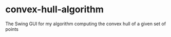 convex-hull-algorithm
=====================

The Swing GUI for my algorithm computing the convex hull of a given set of points

